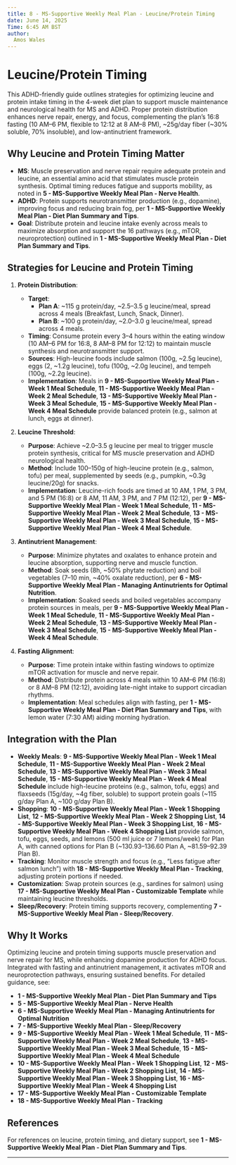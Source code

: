 ```yaml
---
title: 8 - MS-Supportive Weekly Meal Plan - Leucine/Protein Timing
date: June 14, 2025
Time: 6:45 AM BST
author:
  Amos Wales
---
```


# Leucine/Protein Timing

This ADHD-friendly guide outlines strategies for optimizing leucine and protein intake timing in the 4-week diet plan to support muscle maintenance and neurological health for MS and ADHD. Proper protein distribution enhances nerve repair, energy, and focus, complementing the plan’s 16:8 fasting (10 AM–6 PM, flexible to 12:12 at 8 AM–8 PM), ~25g/day fiber (~30% soluble, 70% insoluble), and low-antinutrient framework.

## Why Leucine and Protein Timing Matter

- **MS**: Muscle preservation and nerve repair require adequate protein and leucine, an essential amino acid that stimulates muscle protein synthesis. Optimal timing reduces fatigue and supports mobility, as noted in **5 - MS-Supportive Weekly Meal Plan - Nerve Health**.
- **ADHD**: Protein supports neurotransmitter production (e.g., dopamine), improving focus and reducing brain fog, per **1 - MS-Supportive Weekly Meal Plan - Diet Plan Summary and Tips**.
- **Goal**: Distribute protein and leucine intake evenly across meals to maximize absorption and support the 16 pathways (e.g., mTOR, neuroprotection) outlined in **1 - MS-Supportive Weekly Meal Plan - Diet Plan Summary and Tips**.

## Strategies for Leucine and Protein Timing

1. **Protein Distribution**:
   - **Target**: 
     - **Plan A**: ~115 g protein/day, ~2.5–3.5 g leucine/meal, spread across 4 meals (Breakfast, Lunch, Snack, Dinner).
     - **Plan B**: ~100 g protein/day, ~2.0–3.0 g leucine/meal, spread across 4 meals.
   - **Timing**: Consume protein every 3–4 hours within the eating window (10 AM–6 PM for 16:8, 8 AM–8 PM for 12:12) to maintain muscle synthesis and neurotransmitter support.
   - **Sources**: High-leucine foods include salmon (100g, ~2.5g leucine), eggs (2, ~1.2g leucine), tofu (100g, ~2.0g leucine), and tempeh (100g, ~2.2g leucine).
   - **Implementation**: Meals in **9 - MS-Supportive Weekly Meal Plan - Week 1 Meal Schedule**, **11 - MS-Supportive Weekly Meal Plan - Week 2 Meal Schedule**, **13 - MS-Supportive Weekly Meal Plan - Week 3 Meal Schedule**, **15 - MS-Supportive Weekly Meal Plan - Week 4 Meal Schedule** provide balanced protein (e.g., salmon at lunch, eggs at dinner).

2. **Leucine Threshold**:
   - **Purpose**: Achieve ~2.0–3.5 g leucine per meal to trigger muscle protein synthesis, critical for MS muscle preservation and ADHD neurological health.
   - **Method**: Include 100–150g of high-leucine protein (e.g., salmon, tofu) per meal, supplemented by seeds (e.g., pumpkin, ~0.3g leucine/20g) for snacks.
   - **Implementation**: Leucine-rich foods are timed at 10 AM, 1 PM, 3 PM, and 5 PM (16:8) or 8 AM, 11 AM, 3 PM, and 7 PM (12:12), per **9 - MS-Supportive Weekly Meal Plan - Week 1 Meal Schedule**, **11 - MS-Supportive Weekly Meal Plan - Week 2 Meal Schedule**, **13 - MS-Supportive Weekly Meal Plan - Week 3 Meal Schedule**, **15 - MS-Supportive Weekly Meal Plan - Week 4 Meal Schedule**.

3. **Antinutrient Management**:
   - **Purpose**: Minimize phytates and oxalates to enhance protein and leucine absorption, supporting nerve and muscle function.
   - **Method**: Soak seeds (8h, ~50% phytate reduction) and boil vegetables (7–10 min, ~40% oxalate reduction), per **6 - MS-Supportive Weekly Meal Plan - Managing Antinutrients for Optimal Nutrition**.
   - **Implementation**: Soaked seeds and boiled vegetables accompany protein sources in meals, per **9 - MS-Supportive Weekly Meal Plan - Week 1 Meal Schedule**, **11 - MS-Supportive Weekly Meal Plan - Week 2 Meal Schedule**, **13 - MS-Supportive Weekly Meal Plan - Week 3 Meal Schedule**, **15 - MS-Supportive Weekly Meal Plan - Week 4 Meal Schedule**.

4. **Fasting Alignment**:
   - **Purpose**: Time protein intake within fasting windows to optimize mTOR activation for muscle and nerve repair.
   - **Method**: Distribute protein across 4 meals within 10 AM–6 PM (16:8) or 8 AM–8 PM (12:12), avoiding late-night intake to support circadian rhythms.
   - **Implementation**: Meal schedules align with fasting, per **1 - MS-Supportive Weekly Meal Plan - Diet Plan Summary and Tips**, with lemon water (7:30 AM) aiding morning hydration.

## Integration with the Plan

- **Weekly Meals**: **9 - MS-Supportive Weekly Meal Plan - Week 1 Meal Schedule**, **11 - MS-Supportive Weekly Meal Plan - Week 2 Meal Schedule**, **13 - MS-Supportive Weekly Meal Plan - Week 3 Meal Schedule**, **15 - MS-Supportive Weekly Meal Plan - Week 4 Meal Schedule** include high-leucine proteins (e.g., salmon, tofu, eggs) and flaxseeds (15g/day, ~4g fiber, soluble) to support protein goals (~115 g/day Plan A, ~100 g/day Plan B).
- **Shopping**: **10 - MS-Supportive Weekly Meal Plan - Week 1 Shopping List**, **12 - MS-Supportive Weekly Meal Plan - Week 2 Shopping List**, **14 - MS-Supportive Weekly Meal Plan - Week 3 Shopping List**, **16 - MS-Supportive Weekly Meal Plan - Week 4 Shopping List** provide salmon, tofu, eggs, seeds, and lemons (500 ml juice or 7 lemons/week) for Plan A, with canned options for Plan B (~$130.93–$136.60 Plan A, ~$81.59–$92.39 Plan B).
- **Tracking**: Monitor muscle strength and focus (e.g., “Less fatigue after salmon lunch”) with **18 - MS-Supportive Weekly Meal Plan - Tracking**, adjusting protein portions if needed.
- **Customization**: Swap protein sources (e.g., sardines for salmon) using **17 - MS-Supportive Weekly Meal Plan - Customizable Template** while maintaining leucine thresholds.
- **Sleep/Recovery**: Protein timing supports recovery, complementing **7 - MS-Supportive Weekly Meal Plan - Sleep/Recovery**.

## Why It Works

Optimizing leucine and protein timing supports muscle preservation and nerve repair for MS, while enhancing dopamine production for ADHD focus. Integrated with fasting and antinutrient management, it activates mTOR and neuroprotection pathways, ensuring sustained benefits. For detailed guidance, see:
- **1 - MS-Supportive Weekly Meal Plan - Diet Plan Summary and Tips**
- **5 - MS-Supportive Weekly Meal Plan - Nerve Health**
- **6 - MS-Supportive Weekly Meal Plan - Managing Antinutrients for Optimal Nutrition**
- **7 - MS-Supportive Weekly Meal Plan - Sleep/Recovery**
- **9 - MS-Supportive Weekly Meal Plan - Week 1 Meal Schedule**, **11 - MS-Supportive Weekly Meal Plan - Week 2 Meal Schedule**, **13 - MS-Supportive Weekly Meal Plan - Week 3 Meal Schedule**, **15 - MS-Supportive Weekly Meal Plan - Week 4 Meal Schedule**
- **10 - MS-Supportive Weekly Meal Plan - Week 1 Shopping List**, **12 - MS-Supportive Weekly Meal Plan - Week 2 Shopping List**, **14 - MS-Supportive Weekly Meal Plan - Week 3 Shopping List**, **16 - MS-Supportive Weekly Meal Plan - Week 4 Shopping List**
- **17 - MS-Supportive Weekly Meal Plan - Customizable Template**
- **18 - MS-Supportive Weekly Meal Plan - Tracking**

## References

For references on leucine, protein timing, and dietary support, see **1 - MS-Supportive Weekly Meal Plan - Diet Plan Summary and Tips**.

---